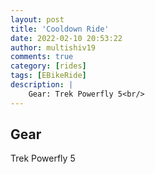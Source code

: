 ```yaml
---
layout: post
title: 'Cooldown Ride'
date: 2022-02-10 20:53:22
author: multishiv19
comments: true
category: [rides]
tags: [EBikeRide]
description: |
    Gear: Trek Powerfly 5<br/>
---
```


## Gear
Trek Powerfly 5



<div width='100%' class='strava-embed-placeholder' data-embed-type='activity' data-embed-id='6659762634'></div>
<script src='https://strava-embeds.com/embed.js'></script>
